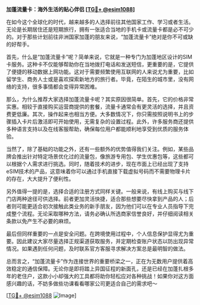 **加蓬流量卡：海外生活的贴心伴侣 [[TG💪+ @esim1088](https://t.me/s/esim1088)]**

在如今这个全球化的时代，越来越多的人选择前往其他国家工作、学习或者生活。无论是长期居住还是短期旅行，拥有一张适合当地的手机卡或流量卡都是必不可少的。对于那些计划前往非洲国家加蓬的朋友来说，“加蓬流量卡”绝对是你不可或缺的好帮手。

首先，什么是“加蓬流量卡”呢？简单来说，它就是一种专门为加蓬地区设计的SIM卡服务。这种卡不仅能够帮助你在当地拨打电话和发送短信，更重要的是，它提供了便捷的移动数据上网功能。这对于需要频繁使用互联网的人来说尤为重要，比如留学生、商务人士或是喜欢探索新地方的旅行者。毕竟，在陌生的城市里，没有网络的支持，很多事情都会变得异常困难。

那么，为什么推荐大家选择加蓬流量卡呢？其实原因很简单。首先，它的价格非常实惠。相较于直接购买运营商提供的套餐，流量卡通常会有更灵活的选择，并且资费更低廉。其次，操作起来也相当方便。大多数情况下，你只需按照说明书上的步骤插入卡片后激活即可开始使用，无需复杂的设置过程。此外，许多服务商还提供多种语言支持以及在线客服帮助，确保每位用户都能顺利地享受到优质的服务体验。

当然了，除了基础的功能之外，还有一些额外的优势值得我们关注。例如，某些品牌会推出针对特定场景优化过的流量包，像旅游专用包、学生优惠包等，这些都可以根据个人需求进行挑选。同时，随着技术的进步，现在市面上已经出现了支持eSIM技术的产品，这意味着你可以通过手机直接下载虚拟号码而不需要物理卡片的存在，大大提升了便利性。

另外值得一提的是，选择合适的注册方式同样关键。一般来说，有线上购买与线下门店两种途径可供选择。前者更加灵活快捷，适合那些想要尽快拿到产品的人；后者则可能更适合初次接触此类业务的新手朋友，因为他们可以在专业人员指导下完成整个流程。无论采取哪种方法，请务必确认所选商家信誉良好，并仔细阅读相关条款以免产生不必要的麻烦。

最后但同样重要的一点是安全问题。在跨境使用过程中，个人信息保护显得尤为重要。因此建议大家尽量选择正规渠道获取服务，并定期检查账户状态以防出现异常情况。如果遇到任何问题，及时联系官方客服寻求解决方案总是最明智的做法。

总而言之，“加蓬流量卡”作为连接世界的重要桥梁之一，正在为无数用户提供着高效稳定的通信保障。无论你是即将踏上异国征程的新面孔，还是已经在加蓬扎根多年的老住户，这款小小却强大的工具都将助你轻松应对各种挑战！如果你对这方面感兴趣的话，不妨多做些功课看看哪家公司更适合自己的需求吧～

[[TG💪+ @esim1088](https://t.me/s/esim1088) ![Image](https://i.postimg.cc/4NQfJmqS/Snipaste-2025-05-13-00-14-12.png)]